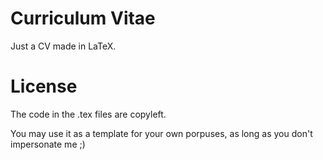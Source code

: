 # Curriculum Vitae

Just a CV made in LaTeX.
# License
The code in the .tex files are copyleft.

You may use it as a template for your own porpuses, as long as you don't impersonate me ;)